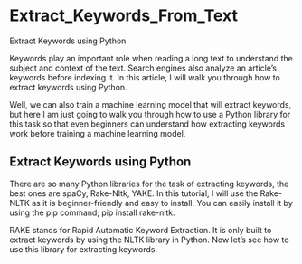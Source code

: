 # Extract_Keywords_From_Text
Extract Keywords using Python


Keywords play an important role when reading a long text to understand the subject and context of the text. Search engines also analyze an article’s keywords before indexing it. In this article, I will walk you through how to extract keywords using Python.

Well, we can also train a machine learning model that will extract keywords, but here I am just going to walk you through how to use a Python library for this task so that even beginners can understand how extracting keywords work before training a machine learning model.

## Extract Keywords using Python

There are so many Python libraries for the task of extracting keywords, the best ones are spaCy, Rake-Nltk, YAKE. In this tutorial, I will use the Rake-NLTK as it is beginner-friendly and easy to install. You can easily install it by using the pip command; pip install rake-nltk.


RAKE stands for Rapid Automatic Keyword Extraction. It is only built to extract keywords by using the NLTK library in Python. Now let’s see how to use this library for extracting keywords.
